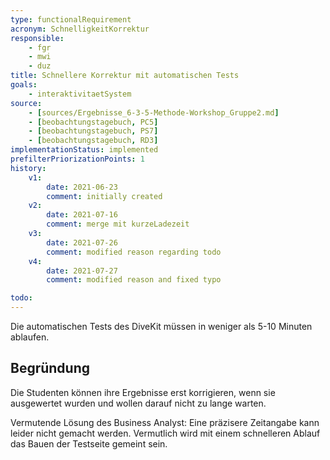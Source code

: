 ```yaml
---
type: functionalRequirement
acronym: SchnelligkeitKorrektur
responsible: 
    - fgr
    - mwi
    - duz
title: Schnellere Korrektur mit automatischen Tests
goals: 
    - interaktivitaetSystem
source:
    - [sources/Ergebnisse_6-3-5-Methode-Workshop_Gruppe2.md]
    - [beobachtungstagebuch, PC5]
    - [beobachtungstagebuch, PS7]
    - [beobachtungstagebuch, RD3]
implementationStatus: implemented
prefilterPriorizationPoints: 1
history:
    v1:
        date: 2021-06-23
        comment: initially created
    v2:
        date: 2021-07-16
        comment: merge mit kurzeLadezeit
    v3:
        date: 2021-07-26
        comment: modified reason regarding todo
    v4:
        date: 2021-07-27
        comment: modified reason and fixed typo

todo:
---
```


Die automatischen Tests des DiveKit müssen in weniger als 5-10 Minuten ablaufen.

## Begründung

Die Studenten können ihre Ergebnisse erst korrigieren, wenn sie ausgewertet wurden und wollen darauf nicht zu lange warten.

Vermutende Lösung des Business Analyst: Eine präzisere Zeitangabe kann leider nicht gemacht werden. Vermutlich wird mit einem schnelleren Ablauf das Bauen der Testseite gemeint sein.
